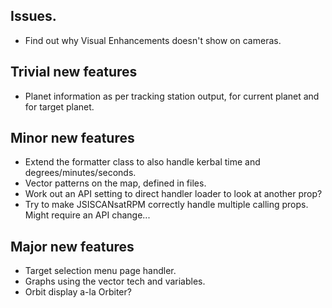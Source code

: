 ## Issues.

* Find out why Visual Enhancements doesn't show on cameras.

## Trivial new features

* Planet information as per tracking station output, for current planet and for target planet.

## Minor new features

* Extend the formatter class to also handle kerbal time and degrees/minutes/seconds.
* Vector patterns on the map, defined in files.
* Work out an API setting to direct handler loader to look at another prop?
* Try to make JSISCANsatRPM correctly handle multiple calling props. Might require an API change...

## Major new features

* Target selection menu page handler.
* Graphs using the vector tech and variables.
* Orbit display a-la Orbiter?